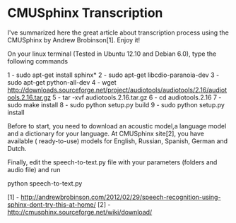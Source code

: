 CMUSphinx Transcription
=======================

I've summarized here the great article about transcription process using the CMUSphinx by Andrew Brobinson[1]. Enjoy it!

On your linux terminal (Tested in Ubuntu 12.10 and Debian 6.0), type the following commands

1 - sudo apt-get install sphinx*
2 - sudo apt-get libcdio-paranoia-dev
3 - sudo apt-get python-all-dev 
4 - wget http://downloads.sourceforge.net/project/audiotools/audiotools/2.16/audiotools.2.16.tar.gz
5 - tar -xvf audiotools.2.16.tar.gz
6 - cd audiotools.2.16
7 - sudo make install
8 - sudo python setup.py build
9 - sudo python setup.py install

Before to start, you need to download an acoustic model,a language model and a dictionary for your language.
At CMUSphinx site[2], you have available ( ready-to-use) models for English, Russian, Spanish, German and Dutch.

Finally, edit the speech-to-text.py file with your parameters (folders and audio file) and run 

python speech-to-text.py 


[1] - http://andrewbrobinson.com/2012/02/29/speech-recognition-using-sphinx-dont-try-this-at-home/
[2] - http://cmusphinx.sourceforge.net/wiki/download/
